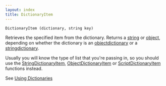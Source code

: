 ```yaml
---
layout: index
title: DictionaryItem
---
```


    DictionaryItem (dictionary, string key)

Retrieves the specified item from the dictionary. Returns a [string](../types/string.html) or [object](../types/object.html), depending on whether the dictionary is an [objectdictionary](../types/objectdictionary.html) or a [stringdictionary](../types/stringdictionary.html).

Usually you will know the type of list that you're passing in, so you should use the [StringDictionaryItem](stringdictionaryitem.html), [ObjectDictionaryItem](objectdictionaryitem.html) or [ScriptDictionaryItem](scriptdictionaryitem.html) functions instead.

See [Using Dictionaries](../using_dictionaries.html)
